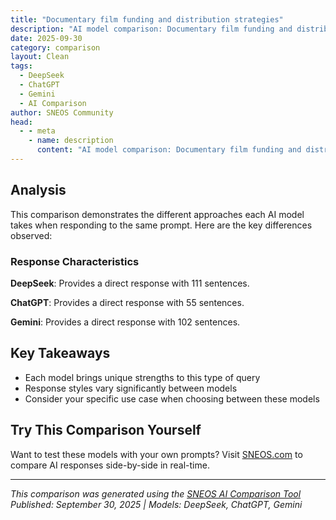 ```yaml
---
title: "Documentary film funding and distribution strategies"
description: "AI model comparison: Documentary film funding and distribution strategies..."
date: 2025-09-30
category: comparison
layout: Clean
tags:
  - DeepSeek
  - ChatGPT
  - Gemini
  - AI Comparison
author: SNEOS Community
head:
  - - meta
    - name: description
      content: "AI model comparison: Documentary film funding and distribution strategies..."
---
```


<ChatComparison
  title="Documentary film funding and distribution strategies"
  prompt="Documentary film funding and distribution strategies"
  :responses='{"DeepSeek": "Of course. This is a comprehensive guide to documentary film funding and distribution strategies, broken down into a clear, actionable framework.\n\nMaking a documentary is a two-part journey: first, you fund it (the \u0022how you make it\u0022), then you distribute it (the \u0022how people see it\u0022). These strategies are deeply intertwined, as your funding sources can influence your distribution options, and vice-versa.\n\n---\n\n### **Part 1: Documentary Film Funding Strategies**\n\nFunding is often patchwork\u2014a combination of several sources, often referred to as a \u0022financial quilt.\u0022\n\n#### **A. Non-Recoupable Grants \u0026 Fellowships**\nThis is \u0022free money\u0022 that does not need to be paid back. It\u0027s highly competitive but essential.\n\n* **Foundations:** Organizations like the **Sundance Institute Documentary Fund**, **Ford Foundation**, **MacArthur Foundation**, and **Bertha Foundation** support social-issue films.\n* **Public Broadcasters:** In the US, **ITVS**, **POV**, and **Kartemquin Films** provide funding and co-production opportunities, often with a broadcast license for PBS. Similar models exist worldwide (e.g., BBC, CBC, ARTE).\n* **Government \u0026 Arts Councils:** The **National Endowment for the Arts (NEA)**, **National Endowment for the Humanities (NEH)** in the US, and local/state arts councils offer grants.\n* **Issue-Specific Organizations:** If your film is about the environment, human rights, or health, seek grants from NGOs and advocacy groups aligned with your subject (e.g., **The Fledgling Fund**, **Pulitzer Center**).\n\n#### **B. Equity Investment \u0026 For-Profit Financing**\nThis money is an investment that expects a return.\n\n* **Production Companies:** An established production company may finance your film in exchange for ownership and control over distribution.\n* **Executive Producers (EPs):** Wealthy individuals passionate about your subject may invest. They are usually credited as EPs and may or may not be involved creatively.\n* **Crowdfunding:** A hybrid model that also serves as audience building.\n * **Rewards-Based (Kickstarter, Seed\u0026Spark):** Backers receive perks (credits, merchandise, early access). This validates your idea and builds a community.\n * **Equity-Based (WeFunder, StartEngine):** Backers become actual investors in the film\u0027s profits (complex and regulated).\n\n#### **C. Pre-Sales \u0026 Licensing Agreements**\nYou sell the distribution rights to your film *before* it\u0027s completed.\n\n* **Broadcasters:** Selling territorial broadcast rights to networks like HBO, Netflix, BBC, or PBS. The license fee helps fund production.\n* **Streaming Services:** A pre-sale to a platform like Netflix or Amazon (though this is less common for unknown filmmakers than it once was).\n* **Educational Distributors:** Companies like **Kanopy** or **The Criterion Collection** may offer an advance for educational rights.\n\n#### **D. Fiscal Sponsorship**\nThis is a critical tool for independent filmmakers. A 501(c)(3) non-profit organization agrees to sponsor your project, allowing you to receive tax-deductible donations from individuals and foundations that only give to non-profits.\n\n* **Examples:** **The International Documentary Association (IDA)**, **New York Foundation for the Arts (NYFA)**, **Fractured Atlas**.\n\n#### **E. In-Kind Support \u0026 Personal Funds**\n* **In-Kind:** Donations of equipment, editing suites, legal services, or music composition. This reduces your cash budget.\n* **Personal Funds/Sweat Equity:** Most filmmakers invest their own money and time (the \u0022sweat equity\u0022) to get the project started.\n\n---\n\n### **Part 2: Documentary Film Distribution Strategies**\n\nDistribution is no longer a single path but a multi-pronged strategy, often referred to as a \u0022windowing\u0022 strategy, where you release the film on different platforms over time to maximize revenue.\n\n#### **A. The Theatrical Release**\nNot for revenue, but for prestige, press, and awards qualification.\n\n* **Traditional Theatrical:** A distributor books the film in cinemas. Rare for docs unless it\u0027s a high-profile title.\n* **Theatrical-On-Demand:** Services like **Tugg** or **Gathr** allow you to \u0022book\u0022 a cinema only if a certain number of tickets are pre-sold in that area. Low risk for the theater.\n* **Qualifying Runs:** A short, strategically planned run in major cities (NY/LA) to qualify for awards like the Oscars.\n\n#### **B. Broadcast Television**\nStill a respected and valuable platform.\n\n* **Public Broadcast (PBS, BBC, CBC):** Often partners with indie filmmakers.\n* **Cable (HBO, Showtime, A\u0026E):** Can offer significant license fees and high-profile exposure.\n\n#### **C. Educational \u0026 Non-Theatrical**\nA reliable, long-term revenue stream.\n\n* **Libraries \u0026 Universities:** Sold directly or through distributors like **Kanopy**, **Alexander Street**, and **The Criterion Collection**.\n* **Community Screenings \u0026 Grassroots Campaigns:** Partner with NGOs to host screenings. Use a service like **Film Sprout** to manage this. This is a core strategy for \u0022impact\u0022 documentaries.\n\n#### **D. Home Entertainment \u0026 Digital Rental/Sales (EST)**\nDirect sales to consumers.\n\n* **Transactional Video on Demand (TVOD):**\n * **Electronic Sell-Through (EST):** \u0022Buy\u0022 it digitally (iTunes, Amazon, Google Play, Vudu).\n * **Download-to-Own (DTO):** A physical or digital file purchase.\n* **Direct-to-Consumer (D2C):** Selling digital downloads or DVDs/Blu-rays directly from your own website (using Vimeo On Demand, Gumroad, or Shopify). You keep 85-90% of the revenue.\n\n#### **E. Subscription Video on Demand (SVOD)**\nThe primary way most people watch films today.\n\n* **Major Streamers (Netflix, Hulu, Amazon Prime Video, Max):** A license fee here can be the biggest payday for a documentary. They usually want exclusive rights for a period (e.g., 18-24 months).\n* **Specialty Streamers (MUBI, The Criterion Channel, DocPlay):** Cater to niche audiences and can be a great home for specific types of documentaries.\n* **AVOD (Advertising-Based VOD):** Platforms like **Tubi**, **YouTube**, and **The Roku Channel** are free for users and generate revenue through ads. Can be a good way to find a massive audience after the initial paid windows.\n\n#### **F. Hybrid \u0026 DIY Distribution**\nYou act as your own distributor, often using an aggregator.\n\n* **How it Works:** You hire a **distribution aggregator** (like **Quiver**, **FilmHub**, or **Distribber**) for a fee or a revenue share. They deliver your film to major digital platforms (iTunes, Amazon, etc.) that typically don\u0027t accept content directly from individual filmmakers.\n* **Pros:** You maintain full control and rights.\n* **Cons:** Requires significant marketing effort on your part.\n\n---\n\n### **The Integrated Strategy: From Pitch to Audience**\n\nYour funding and distribution plan should be part of your initial pitch. Here\u2019s a sample timeline:\n\n1. **Development:** Use personal funds, apply for development grants, and secure a fiscal sponsor.\n2. **Production:** Combine production grants, a Kickstarter campaign (to build an audience), and in-kind support. Maybe bring on an Executive Producer.\n3. **Post-Production:** Use a finishing grant. Submit to top-tier film festivals (Sundance, TIFF, Hot Docs, SXSW).\n4. **Festival Premiere:** This is your launchpad. Use it to attract a sales agent or distributor and generate press.\n5. **Theatrical \u0026 Broadcast:** A short qualifying run or on-demand theatrical, followed by a broadcast deal (e.g., PBS).\n6. **SVOD \u0026 TVOD:** License to a major streamer (e.g., Netflix) for an exclusive period, then move to all other digital platforms (iTunes, Amazon) for rental/purchase.\n7. **AVOD \u0026 Long-Tail:** After 1-2 years, release on free, ad-supported platforms to maximize reach.\n8. **Impact \u0026 Educational:** Throughout, partner with NGOs for community screenings and sell educational rights to libraries.\n\n### **Crucial Final Tips**\n\n* **Know Your Audience:** Who is this film for? This dictates every funding and distribution decision.\n* **Build Your Team:** A good producer, lawyer, and publicist are invaluable.\n* **Start with the End in Mind:** Before you shoot a single frame, have a hypothesis for how your film will reach its audience and what you want it to achieve. This will make you infinitely more attractive to funders.\n* **Retain Your Rights:** Be cautious of deals that ask for all rights in perpetuity. The goal is to license rights for specific territories, timeframes, and mediums.", "ChatGPT": "Certainly! Here\u2019s an overview of common funding and distribution strategies for documentary films:\n\n### Documentary Film Funding Strategies\n\n1. **Grants and Fellowships**\n - Many organizations offer grants specifically for documentary filmmakers.\n - Examples include the Sundance Documentary Fund, ITVS, National Endowment for the Humanities (NEH), and the Ford Foundation.\n - These often require a proposal, budget, and sometimes sample footage or a rough cut.\n\n2. **Crowdfunding**\n - Platforms such as Kickstarter, Indiegogo, and Seed\u0026Spark allow filmmakers to raise funds directly from the public.\n - Effective crowdfunding involves strong storytelling, clear goals, engaging rewards, and active promotion.\n\n3. **Pre-Sales and Co-Productions**\n - Pre-selling distribution rights to broadcasters, streaming platforms, or international partners can fund production.\n - Co-productions with production companies in different countries can also bring in combined resources and financing.\n\n4. **Private Investors and Sponsors**\n - Engaging private investors or securing sponsorships from brands or organizations interested in the documentary\u2019s topic.\n - Sometimes NGOs or advocacy groups related to the film\u2019s subject fund part of the production.\n\n5. **Self-Funding**\n - Using personal savings or income to finance the early phases (development, research).\n - May also include in-kind contributions, such as volunteered time or donated equipment.\n\n6. **Film Markets and Pitch Forums**\n - Events such as Sheffield Doc/Fest MeetMarket, IDFA Forum, or Hot Docs Deal Maker allow filmmakers to pitch projects directly to funders, broadcasters, and distributors.\n\n7. **Fiscal Sponsorship**\n - Partnering with a nonprofit to accept tax-deductible donations on behalf of the project.\n - Helps attract foundation funding and individual donations.\n\n---\n\n### Documentary Film Distribution Strategies\n\n1. **Film Festivals**\n - Premiering at major festivals (Sundance, Tribeca, Hot Docs) can gain attention, awards, and reviews.\n - Festivals also serve as marketplaces to attract distributors and broadcasters.\n\n2. **Broadcast Television**\n - Selling the rights to public broadcasters (e.g., PBS in the U.S., BBC in the UK) or cable channels with documentary programming.\n - Broadcast deals often provide significant revenue and reach.\n\n3. **Streaming Platforms**\n - Licensing to global platforms like Netflix, Amazon Prime Video, Hulu, or specialty platforms like DocTerritory.\n - Some filmmakers self-distribute via platforms like Vimeo On Demand or YouTube.\n\n4. **Educational Distribution**\n - Partner with educational distributors to sell or license films to schools, universities, libraries.\n - Creates long-term revenue and builds an audience interested in learning.\n\n5. **DVD and Physical Media Sales**\n - Offering DVDs or Blu-rays for sale online or at events.\n - This is less prominent now but can still generate income especially for niche audiences.\n\n6. **Community Screenings and Impact Campaigns**\n - Organizing screenings in communities, nonprofits, or advocacy groups paired with discussions or events.\n - Often combined with educational outreach and outreach grants.\n\n7. **Self-Distribution**\n - Using tools like Filmhub, Quiver Digital, or Koji to distribute directly to audiences.\n - Requires strong marketing and audience engagement.\n\n8. **International Sales**\n - Selling rights to international distributors or broadcasters.\n - Participation in documentary markets and sales agents helps secure these deals.\n\n---\n\n### Tips for Success\n- Develop a clear distribution plan early, alongside your budget.\n- Understand your target audience and tailor your strategy accordingly.\n- Build relationships with funders, distributors, and community partners.\n- Use social media and online platforms to build community and buzz around your project.\n\nIf you want, I can provide more detailed examples or templates for funding proposals or distribution plans!", "Gemini": "## Documentary Film Funding and Distribution Strategies: A Comprehensive Guide\n\nFunding and distribution are the lifeblood of any documentary film. Securing adequate funding allows you to bring your vision to life, while a robust distribution strategy ensures your film reaches its intended audience. This guide will break down the key aspects of both.\n\n**I. Funding Strategies**\n\nDocumentary funding is often a multi-faceted process involving various sources and strategies. Here\u0027s a breakdown:\n\n**A. Key Funding Sources:**\n\n* **Grants:** Often the cornerstone of documentary funding, grants are non-repayable funds awarded by foundations, government agencies, and other organizations.\n * **Types:** Production grants, development grants, completion grants, research grants, travel grants.\n * **Examples:**\n * **National Endowment for the Humanities (NEH):** Supports documentaries focused on history, culture, literature, and philosophy.\n * **National Endowment for the Arts (NEA):** Supports documentaries with artistic merit and that explore contemporary issues.\n * **ITVS (Independent Television Service):** Funds documentaries for public television broadcast.\n * **Sundance Institute Documentary Film Program:** Supports documentary filmmakers through grants and fellowships.\n * **Chicken \u0026 Egg Pictures:** Supports female documentary filmmakers.\n * **Ford Foundation:** Funds documentaries addressing social justice issues.\n * **Tribeca Film Institute:** Offers various grant and support programs.\n * **Private Foundations:** Many foundations focus on specific topics, so research is crucial.\n\n* **Pre-Sales:** Selling the rights to broadcast or distribute your film to a distributor, broadcaster, or streaming service *before* it\u0027s completed. This can provide crucial upfront funding.\n * **Considerations:** Requires a strong project with significant potential audience appeal. Often requires a track record.\n\n* **Equity Investment:** Selling a percentage of the film\u0027s profits to private investors.\n * **Considerations:** Requires a business plan, pitch deck, and careful legal structuring. Investors will want a return on their investment.\n\n* **Crowdfunding:** Raising funds from a large number of people online, typically through platforms like Kickstarter or Indiegogo.\n * **Advantages:** Direct audience engagement, marketing opportunity, validation of the project.\n * **Considerations:** Requires significant planning and effort to run a successful campaign.\n\n* **Personal Investment:** Using your own savings or borrowing money to finance the film.\n * **Advantages:** Full creative control, no need to share profits.\n * **Considerations:** Significant financial risk.\n\n* **In-Kind Donations:** Receiving goods or services at no cost, such as equipment rentals, editing services, or travel expenses.\n\n* **Fiscal Sponsorship:** Partnering with a non-profit organization that can accept grants and donations on your behalf.\n\n* **Production Companies \u0026 Studios:** Some production companies may finance documentaries as part of their slate.\n\n**B. Funding Application Tips:**\n\n* **Research thoroughly:** Identify funding sources that align with your film\u0027s topic, style, and target audience.\n* **Develop a strong proposal:** Include a compelling synopsis, treatment, budget, timeline, and team bios.\n* **Show, don\u0027t tell:** Include sample footage or a short trailer to showcase your filmmaking skills and the potential of the project.\n* **Tailor your application:** Customize each application to the specific guidelines and priorities of the funding source.\n* **Meet deadlines:** Adhere to all application deadlines and requirements.\n* **Build relationships:** Attend film festivals, workshops, and networking events to connect with potential funders.\n* **Have a Business Plan:** A solid business plan outlining revenue projections, distribution plans, and potential return on investment is crucial for attracting investors.\n* **Pitch Deck:** A visually appealing presentation summarizing your project, team, budget, and funding requests.\n\n**II. Distribution Strategies**\n\nDistribution is about getting your film seen by the right audience. It\u0027s not just about releasing it; it\u0027s about strategic planning from the outset.\n\n**A. Key Distribution Channels:**\n\n* **Film Festivals:** Premiering your film at prestigious film festivals can generate buzz, attract distributors, and secure media coverage.\n * **Examples:** Sundance, Cannes, Toronto, Berlin, Hot Docs, IDFA.\n * **Considerations:** Requires significant festival submission fees and marketing efforts.\n\n* **Theatrical Release:** Releasing your film in movie theaters.\n * **Considerations:** Difficult to achieve for most independent documentaries. Requires significant marketing budget and distributor support.\n\n* **Television Broadcast:** Selling the rights to broadcast your film on television channels.\n * **Examples:** PBS, HBO, Netflix, Hulu, Amazon Prime Video.\n\n* **Streaming Platforms (VOD):** Releasing your film on video-on-demand platforms.\n * **Examples:** Netflix, Hulu, Amazon Prime Video, iTunes, Vimeo on Demand.\n * **Considerations:** Requires negotiating favorable licensing agreements.\n\n* **Educational Distribution:** Selling your film to schools, universities, and libraries.\n * **Distributors:** Bullfrog Films, New Day Films, Collective Eye Films.\n\n* **Community Screenings:** Organizing screenings in community centers, churches, and other venues.\n * **Advantages:** Direct audience engagement, grassroots marketing, fundraising opportunity.\n\n* **Direct-to-Consumer Sales:** Selling your film directly to viewers through your website or online marketplaces.\n * **Advantages:** Higher revenue share, direct connection with audience.\n * **Considerations:** Requires building your own online store and marketing strategy.\n\n* **Foreign Distribution:** Selling the rights to distribute your film in other countries.\n * **Requires:** International sales agent or distributor.\n\n* **Non-Theatrical Distribution:** Screenings at museums, galleries, corporations or community organizations.\n\n**B. Distribution Strategy Considerations:**\n\n* **Target Audience:** Identify your film\u0027s target audience and focus your distribution efforts on reaching them.\n* **Budget:** Allocate sufficient budget for marketing and distribution.\n* **Timeline:** Develop a realistic timeline for distribution, considering festival deadlines, broadcast schedules, and marketing campaigns.\n* **Rights Management:** Understand the rights you own and the rights you are licensing to distributors.\n* **Marketing \u0026 Promotion:**\n * **Social Media:** Utilize social media platforms to build awareness and engage with your audience.\n * **Website:** Create a website for your film with information, trailers, and screening schedules.\n * **Publicity:** Hire a publicist to secure media coverage and reviews.\n * **Email Marketing:** Build an email list to promote your film to your audience.\n * **Partnerships:** Collaborate with organizations and influencers to reach a wider audience.\n* **Distribution Agreements:** Carefully review distribution agreements to ensure they protect your rights and interests. Consult with an entertainment lawyer.\n\n**C. Working with a Distributor:**\n\n* **Benefits:** Access to established distribution networks, marketing expertise, and financial resources.\n* **Considerations:** Requires relinquishing some control over distribution and sharing revenue.\n* **Finding a Distributor:** Attend film festivals, research distributors online, and network with other filmmakers.\n* **Negotiating a Deal:** Negotiate favorable terms for revenue sharing, marketing budget, and creative control.\n\n**III. Key Trends and Emerging Strategies:**\n\n* **Rise of Streaming:** Streaming platforms are increasingly important for documentary distribution. Consider targeting platforms with niche audiences that align with your film\u0027s topic.\n* **Hybrid Distribution:** Combining different distribution channels to maximize reach and revenue.\n* **Impact Campaigns:** Using documentaries to raise awareness about social issues and inspire action. This can open up grant opportunities and alternative funding streams.\n* **Virtual Reality (VR) and Augmented Reality (AR):** Experimenting with immersive storytelling to create more engaging documentary experiences.\n* **Blockchain Technology:** Potentially revolutionizing film financing and distribution by providing greater transparency and control for filmmakers.\n* **Data-Driven Distribution:** Using data analytics to optimize marketing campaigns and target audiences more effectively.\n\n**IV. Crucial Takeaways:**\n\n* **Plan ahead:** Funding and distribution should be considered from the very beginning of your project.\n* **Be proactive:** Don\u0027t wait for opportunities to come to you; actively seek them out.\n* **Build relationships:** Networking is essential for securing funding and distribution deals.\n* **Be flexible:** The documentary landscape is constantly evolving, so be prepared to adapt your strategies.\n* **Know your audience:** Understanding your target audience is crucial for both funding and distribution.\n* **Seek professional advice:** Consult with lawyers, accountants, and distribution experts to protect your interests.\n\nDocumentary filmmaking is a challenging but rewarding endeavor. By understanding the complexities of funding and distribution, you can increase your chances of bringing your vision to the world and making a meaningful impact. Good luck!\n"}' 
  published-date="17:12"
/>

## Analysis

This comparison demonstrates the different approaches each AI model takes when responding to the same prompt. Here are the key differences observed:

### Response Characteristics

**DeepSeek**: Provides a direct response with 111 sentences. 

**ChatGPT**: Provides a direct response with 55 sentences. 

**Gemini**: Provides a direct response with 102 sentences. 

## Key Takeaways

- Each model brings unique strengths to this type of query
- Response styles vary significantly between models
- Consider your specific use case when choosing between these models

## Try This Comparison Yourself

Want to test these models with your own prompts? Visit [SNEOS.com](https://sneos.com) to compare AI responses side-by-side in real-time.

---

*This comparison was generated using the [SNEOS AI Comparison Tool](https://sneos.com)*
*Published: September 30, 2025 | Models: DeepSeek, ChatGPT, Gemini*
